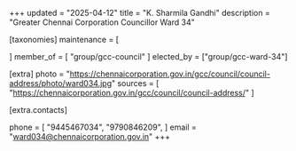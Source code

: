 +++
updated = "2025-04-12"
title = "K. Sharmila Gandhi"
description = "Greater Chennai Corporation Councillor Ward 34"

[taxonomies]
maintenance = [

]
member_of = [
    "group/gcc-council"
]
elected_by = ["group/gcc-ward-34"]

[extra]
photo = "https://chennaicorporation.gov.in/gcc/council/council-address/photo/ward034.jpg"
sources = [
    "https://chennaicorporation.gov.in/gcc/council/council-address/"
]

[extra.contacts]

phone = [
    "9445467034",
    "9790846209",
    ]
email = "ward034@chennaicorporation.gov.in"
+++